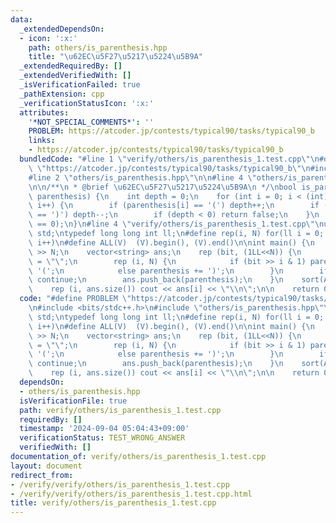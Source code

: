```yaml
---
data:
  _extendedDependsOn:
  - icon: ':x:'
    path: others/is_parenthesis.hpp
    title: "\u62EC\u5F27\u5217\u5224\u5B9A"
  _extendedRequiredBy: []
  _extendedVerifiedWith: []
  _isVerificationFailed: true
  _pathExtension: cpp
  _verificationStatusIcon: ':x:'
  attributes:
    '*NOT_SPECIAL_COMMENTS*': ''
    PROBLEM: https://atcoder.jp/contests/typical90/tasks/typical90_b
    links:
    - https://atcoder.jp/contests/typical90/tasks/typical90_b
  bundledCode: "#line 1 \"verify/others/is_parenthesis_1.test.cpp\"\n#define PROBLEM\
    \ \"https://atcoder.jp/contests/typical90/tasks/typical90_b\"\n#include <bits/stdc++.h>\n\
    #line 2 \"others/is_parenthesis.hpp\"\n\n#line 4 \"others/is_parenthesis.hpp\"\
    \n\n/**\n * @brief \u62EC\u5F27\u5217\u5224\u5B9A\n */\nbool is_parenthesis(std::string&\
    \ parenthesis) {\n    int depth = 0;\n    for (int i = 0; i < (int)(parenthesis.size());\
    \ i++) {\n        if (parenthesis[i] == '(') depth++;\n        if (parenthesis[i]\
    \ == ')') depth--;\n        if (depth < 0) return false;\n    }\n    return (depth\
    \ == 0);\n}\n#line 4 \"verify/others/is_parenthesis_1.test.cpp\"\nusing namespace\
    \ std;\ntypedef long long int ll;\n#define rep(i, N) for(ll i = 0; i < (ll)N;\
    \ i++)\n#define ALL(V)  (V).begin(), (V).end()\n\nint main() {\n    ll N; cin\
    \ >> N;\n    vector<string> ans;\n    rep (bit, (1LL<<N)) {\n        string parenthesis\
    \ = \"\";\n        rep (i, N) {\n            if (bit >> i & 1) parenthesis +=\
    \ '(';\n            else parenthesis += ')';\n        }\n        if (!is_parenthesis(parenthesis))\
    \ continue;\n        ans.push_back(parenthesis);\n    }\n    sort(ALL(ans));\n\
    \    rep (i, ans.size()) cout << ans[i] << \"\\n\";\n\n    return 0;\n}\n"
  code: "#define PROBLEM \"https://atcoder.jp/contests/typical90/tasks/typical90_b\"\
    \n#include <bits/stdc++.h>\n#include \"others/is_parenthesis.hpp\"\nusing namespace\
    \ std;\ntypedef long long int ll;\n#define rep(i, N) for(ll i = 0; i < (ll)N;\
    \ i++)\n#define ALL(V)  (V).begin(), (V).end()\n\nint main() {\n    ll N; cin\
    \ >> N;\n    vector<string> ans;\n    rep (bit, (1LL<<N)) {\n        string parenthesis\
    \ = \"\";\n        rep (i, N) {\n            if (bit >> i & 1) parenthesis +=\
    \ '(';\n            else parenthesis += ')';\n        }\n        if (!is_parenthesis(parenthesis))\
    \ continue;\n        ans.push_back(parenthesis);\n    }\n    sort(ALL(ans));\n\
    \    rep (i, ans.size()) cout << ans[i] << \"\\n\";\n\n    return 0;\n}"
  dependsOn:
  - others/is_parenthesis.hpp
  isVerificationFile: true
  path: verify/others/is_parenthesis_1.test.cpp
  requiredBy: []
  timestamp: '2024-09-04 05:04:43+09:00'
  verificationStatus: TEST_WRONG_ANSWER
  verifiedWith: []
documentation_of: verify/others/is_parenthesis_1.test.cpp
layout: document
redirect_from:
- /verify/verify/others/is_parenthesis_1.test.cpp
- /verify/verify/others/is_parenthesis_1.test.cpp.html
title: verify/others/is_parenthesis_1.test.cpp
---
```

